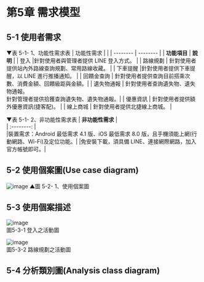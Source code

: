 # 第5章	需求模型
## 5-1 使用者需求
▼表 5-1- 1、功能性需求表
| 功能性需求    |      | 
| --------         | -------- | 
| **功能項目**     | **說明**     | 
| 登入              |針對使用者與管理者提供 LINE 登入方式。                  | 
| 路線規劃          | 針對使用者提供站內外路線查詢規劃、常用路線收藏。         |
| 下車提醒          |針對使用者提供下車提醒，以 LINE 進行推播通知。           | 
| 回饋金查詢        | 針對使用者提供查詢目前搭乘次數、消費金額、回饋級距與金額。| 
| 遺失物通報        | 針對使用者查詢遺失物、遺失物通報。<br>針對管理者提供拾獲查詢遺失物、遺失物通報。|
| 優惠資訊          | 針對使用者提供額外優惠資訊(捷客配)。                    |
| 線上商城          | 針對使用者提供北捷線上商城。                            |

▼表 5-1- 2、非功能性需求表
| **非功能性需求**                   |      
| :--------:                        |      
|裝置需求：Android 最低需求 4.1 版、iOS 最低需求 8.0 版，且手機須能上網(行動網路、Wi-Fi)及定位功能。| 
|免安裝下載，須具備 LINE、連接網際網路，加入官方帳號即可。| 

## 5-2 使用個案圖(Use case diagram)

![image](https://user-images.githubusercontent.com/97924094/170395004-1de98311-0440-4a8d-a1e5-53f9a28295f9.png)
▲圖 5-2- 1、使用個案圖

## 5-3  使用個案描述

![image](https://user-images.githubusercontent.com/97872578/169222171-dc54582b-e61d-4296-85cb-8cc719006af7.png)  
圖5-3-1 登入之活動圖  


![image](https://user-images.githubusercontent.com/97872578/169222751-b37f66a5-0553-48cc-a200-dbc47081cbd2.png)  
圖5-3-2 路線規劃之活動圖  




## 5-4 分析類別圖(Analysis class diagram)


